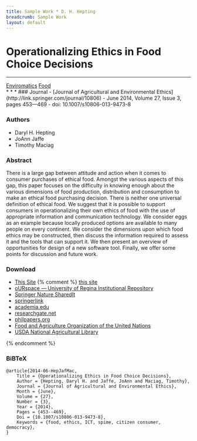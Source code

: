 ```yaml
---
title: Sample Work * D. H. Hepting
breadcrumb: Sample Work
layout: default
---
```

# Operational&shy;izing Ethics in Food Choice Decisions

* * *
<span >
	<!-- Projects -->
	<a class="btn btn-primary px-2" href="../../projects/" role="button" aria-label="Enviromatics">Enviromatics</a>
</span>
<span >
	<a href="../../projects/" role="button" aria-label="Food"
	class="btn btn-primary px-2" title="Go to Food project page">
		Food
	</a>
</span>
<br />
<div class="btn-toolbar bg-dark">
	<!-- Share on LinkedIn -->
<span>
	<a class="btn btn-default" aria-label="Share on LinkedIn"
	href="https://www.linkedin.com/shareArticle?mini=true&url=http%3A%2F%2Fwww2.cs.uregina.ca%2F%7Ehepting%2Fresearch%2Fworks%2F2014-06-Operationalizing-Ethics-in-Food-Choice-Decisions.html&title=Operationalizing%20Ethics%20in%20Food%20Choice%20Decisions&summary=There%20is%20a%20large%20gap%20between%20attitude%20and%20action%20when%20it%20comes%20to%20consumer%20purchases%20of%20ethical%20food.%20Amongst%20the%20various%20aspects%20of%20this%20gap,%20this%20paper%20focuses%20on%20the%20difficulty%20in%20knowing%20enough%20about%20the%20various%20dimensions%20of%20food%20production,%20distribution%20and%20consumption%20to%20make%20an%20ethical%20food%20purchasing%20decision.&source=cs.uregina.ca">
		<i class="fab fa-linkedin fa-2x" title="Share on LinkedIn"></i> 
	</a>
</span>
	<!-- Share on Facebook -->
	<a class="btn btn-default" aria-label="Share on Facebook"
	href="https://www.facebook.com/sharer/sharer.php?u=http%3A%2F%2Fwww2.cs.uregina.ca%2F%7Ehepting%2Fresearch%2Fworks%2F2014-06-Operationalizing-Ethics-in-Food-Choice-Decisions.html">
		<i class="fab fa-facebook fa-2x" title="Share on Facebook"></i>
	</a>
	<!-- Share on Google+ -->
	<a  class="btn btn-default" aria-label="Share on Google+"
	href="https://plus.google.com/share?url=http%3A%2F% `2Fwww2.cs.uregina.ca%2F%7Ehepting%2Fresearch%2Fworks%2F2014-06-Operationalizing-Ethics-in-Food-Choice-Decisions.html">
		<span class="fab fa-google-plus-square fa-2x m-0 p-0" title="Share on Google+"></span>
	</a>
	<!-- Share on twitter -->
	<a  class="btn btn-default" aria-label="Share on Twitter"
	href="https://twitter.com/intent/tweet?text=http%3A%2F%2Fwww2.cs.uregina.ca%2F%7Ehepting%2Fresearch%2Fworks%2F2014-06-Operationalizing-Ethics-in-Food-Choice-Decisions.html">
		<i class="fab fa-twitter-square fa-2x" title="Share on Twitter"></i>
	</a>
</div>
* * *
### Journal
- [Journal of Agricultural and Environmental Ethics](http://link.springer.com/journal/10806)
- June 2014, Volume 27, Issue 3, pages 453&mdash;469
- doi: 10.1007/s10806-013-9473-8
				
### Authors
- Daryl H. Hepting
- JoAnn Jaffe 
- Timothy Maciag

			
### Abstract

There is a large gap between attitude and action when it comes to consumer purchases of ethical food. 
Amongst the various aspects of this gap,
this paper focuses on the difficulty in knowing enough about the various dimensions of food production,
distribution and consumption to make an ethical food purchasing decision.
There is neither one universal definition of ethical food.
We suggest that it is possible to support consumers in operationalizing their own ethics of 
food with the use of appropriate information and communication technology.
We consider eggs as an example because locally produced options are 
available to many people on every continent.
We consider the dimensions upon which food ethics may be constructed,
then discuss the information required to assess it and the tools that can support it.
We then present an overview of opportunities for design of a new software tool.
Finally, we offer some points for discussion and future work.
					
### Download
- [This Site](/research/)
{% comment %}
<a href="/~hepting/assets/pdfs/works/2014-06-HepJafMac.pdf">this site</a>
					</li>
					<li>
						<a href="http://hdl.handle.net/10294/6892">
							oURspace &mdash; University of Regina Institutional Repository
						</a>
					</li>
					<li>
						<a href="http://rdcu.be/mFXP">Springer Nature SharedIt</a>
					</li>
					<li>
						<a href="http://link.springer.com/article/10.1007/s10806-013-9473-8">
							springerlink
						</a>
					</li>
					<li>
						<a href="https://www.academia.edu/27543837/Operationalizing_ethics_in_food_choice_decisions">
							academia.edu
						</a>
					</li>
					<li>
						<a href="https://www.researchgate.net/publication/257408603_Operationalizing_Ethics_in_Food_Choice_Decisions">
							researchgate.net
						</a>
					</li>
					<li>
						<a href="http://philpapers.org/rec/HEPOEI">
							philpapers.org
						</a>
					</li>
					<li>
						<a href="http://agris.fao.org/agris-search/search.do?recordID=US201400172844">
							Food and Agriculture Organization of the United Nations
						</a>
					</li>
					<li>
						<a href="https://pubag.nal.usda.gov/catalog/357701">
							USDA National Agricultural Library
						</a>
				</ul>
			</div>
{% endcomment %}
### BiBTeX
````
@article{2014-06-HepJafMac,
	Title = {Operationalizing Ethics in Food Choice Decisions},
	Author = {Hepting, Daryl H. and Jaffe, JoAnn and Maciag, Timothy},
	Journal = {Journal of Agricultural and Environmental Ethics},
	Month = {June},
	Volume = {27},
	Number = {3},
	Year = {2014},
	Pages = {453--469},
	Doi = {10.1007/s10806-013-9473-8},
	Keywords = {food, ethics, ICT, spime, citizen consumer, democracy},
}
````
